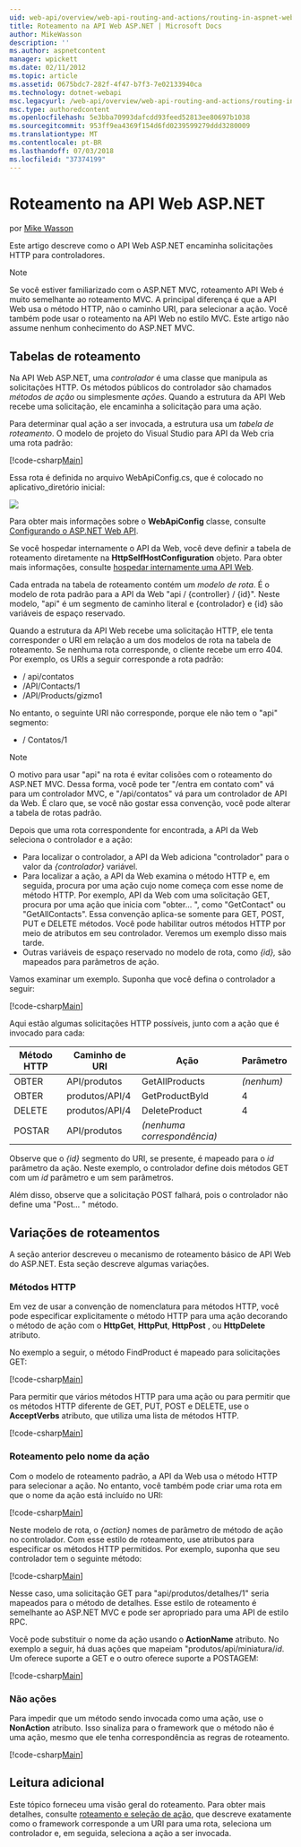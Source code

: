 ```yaml
---
uid: web-api/overview/web-api-routing-and-actions/routing-in-aspnet-web-api
title: Roteamento na API Web ASP.NET | Microsoft Docs
author: MikeWasson
description: ''
ms.author: aspnetcontent
manager: wpickett
ms.date: 02/11/2012
ms.topic: article
ms.assetid: 0675bdc7-282f-4f47-b7f3-7e02133940ca
ms.technology: dotnet-webapi
msc.legacyurl: /web-api/overview/web-api-routing-and-actions/routing-in-aspnet-web-api
msc.type: authoredcontent
ms.openlocfilehash: 5e3bba70993dafcdd93feed52813ee80697b1038
ms.sourcegitcommit: 953ff9ea4369f154d6fd0239599279ddd3280009
ms.translationtype: MT
ms.contentlocale: pt-BR
ms.lasthandoff: 07/03/2018
ms.locfileid: "37374199"
---
```

<a name="routing-in-aspnet-web-api"></a>Roteamento na API Web ASP.NET
====================
por [Mike Wasson](https://github.com/MikeWasson)

Este artigo descreve como o API Web ASP.NET encaminha solicitações HTTP para controladores.

> [!NOTE]
> Se você estiver familiarizado com o ASP.NET MVC, roteamento API Web é muito semelhante ao roteamento MVC. A principal diferença é que a API Web usa o método HTTP, não o caminho URI, para selecionar a ação. Você também pode usar o roteamento na API Web no estilo MVC. Este artigo não assume nenhum conhecimento do ASP.NET MVC.


## <a name="routing-tables"></a>Tabelas de roteamento

Na API Web ASP.NET, uma *controlador* é uma classe que manipula as solicitações HTTP. Os métodos públicos do controlador são chamados *métodos de ação* ou simplesmente *ações*. Quando a estrutura da API Web recebe uma solicitação, ele encaminha a solicitação para uma ação.

Para determinar qual ação a ser invocada, a estrutura usa um *tabela de roteamento*. O modelo de projeto do Visual Studio para API da Web cria uma rota padrão:

[!code-csharp[Main](routing-in-aspnet-web-api/samples/sample1.cs)]

Essa rota é definida no arquivo WebApiConfig.cs, que é colocado no aplicativo\_diretório inicial:

![](routing-in-aspnet-web-api/_static/image1.png)

Para obter mais informações sobre o **WebApiConfig** classe, consulte [Configurando o ASP.NET Web API](../advanced/configuring-aspnet-web-api.md).

Se você hospedar internamente o API da Web, você deve definir a tabela de roteamento diretamente na **HttpSelfHostConfiguration** objeto. Para obter mais informações, consulte [hospedar internamente uma API Web](../older-versions/self-host-a-web-api.md).

Cada entrada na tabela de roteamento contém um *modelo de rota*. É o modelo de rota padrão para a API da Web &quot;api / {controller} / {id}&quot;. Neste modelo, &quot;api&quot; é um segmento de caminho literal e {controlador} e {id} são variáveis de espaço reservado.

Quando a estrutura da API Web recebe uma solicitação HTTP, ele tenta corresponder o URI em relação a um dos modelos de rota na tabela de roteamento. Se nenhuma rota corresponde, o cliente recebe um erro 404. Por exemplo, os URIs a seguir corresponde a rota padrão:

- / api/contatos
- /API/Contacts/1
- /API/Products/gizmo1

No entanto, o seguinte URI não corresponde, porque ele não tem o &quot;api&quot; segmento:

- / Contatos/1

> [!NOTE]
> O motivo para usar "api" na rota é evitar colisões com o roteamento do ASP.NET MVC. Dessa forma, você pode ter &quot;/entra em contato com&quot; vá para um controlador MVC, e &quot;/api/contatos&quot; vá para um controlador de API da Web. É claro que, se você não gostar essa convenção, você pode alterar a tabela de rotas padrão.

Depois que uma rota correspondente for encontrada, a API da Web seleciona o controlador e a ação:

- Para localizar o controlador, a API da Web adiciona &quot;controlador&quot; para o valor da *{controlador}* variável.
- Para localizar a ação, a API da Web examina o método HTTP e, em seguida, procura por uma ação cujo nome começa com esse nome de método HTTP. Por exemplo, API da Web com uma solicitação GET, procura por uma ação que inicia com &quot;obter... &quot;, como &quot;GetContact&quot; ou &quot;GetAllContacts&quot;. Essa convenção aplica-se somente para GET, POST, PUT e DELETE métodos. Você pode habilitar outros métodos HTTP por meio de atributos em seu controlador. Veremos um exemplo disso mais tarde.
- Outras variáveis de espaço reservado no modelo de rota, como *{id},* são mapeados para parâmetros de ação.

Vamos examinar um exemplo. Suponha que você defina o controlador a seguir:

[!code-csharp[Main](routing-in-aspnet-web-api/samples/sample2.cs)]

Aqui estão algumas solicitações HTTP possíveis, junto com a ação que é invocado para cada:

| Método HTTP | Caminho de URI | Ação | Parâmetro |
| --- | --- | --- | --- |
| OBTER | API/produtos | GetAllProducts | *(nenhum)* |
| OBTER | produtos/API/4 | GetProductById | 4 |
| DELETE | produtos/API/4 | DeleteProduct | 4 |
| POSTAR | API/produtos | *(nenhuma correspondência)* |  |

Observe que o *{id}* segmento do URI, se presente, é mapeado para o *id* parâmetro da ação. Neste exemplo, o controlador define dois métodos GET com um *id* parâmetro e um sem parâmetros.

Além disso, observe que a solicitação POST falhará, pois o controlador não define uma &quot;Post... &quot; método.

## <a name="routing-variations"></a>Variações de roteamentos

A seção anterior descreveu o mecanismo de roteamento básico de API Web do ASP.NET. Esta seção descreve algumas variações.

### <a name="http-methods"></a>Métodos HTTP

Em vez de usar a convenção de nomenclatura para métodos HTTP, você pode especificar explicitamente o método HTTP para uma ação decorando o método de ação com o **HttpGet**, **HttpPut**, **HttpPost** , ou **HttpDelete** atributo.

No exemplo a seguir, o método FindProduct é mapeado para solicitações GET:

[!code-csharp[Main](routing-in-aspnet-web-api/samples/sample3.cs)]

Para permitir que vários métodos HTTP para uma ação ou para permitir que os métodos HTTP diferente de GET, PUT, POST e DELETE, use o **AcceptVerbs** atributo, que utiliza uma lista de métodos HTTP.

[!code-csharp[Main](routing-in-aspnet-web-api/samples/sample4.cs)]

<a id="routing_by_action_name"></a>
### <a name="routing-by-action-name"></a>Roteamento pelo nome da ação

Com o modelo de roteamento padrão, a API da Web usa o método HTTP para selecionar a ação. No entanto, você também pode criar uma rota em que o nome da ação está incluído no URI:

[!code-csharp[Main](routing-in-aspnet-web-api/samples/sample5.cs)]

Neste modelo de rota, o *{action}* nomes de parâmetro de método de ação no controlador. Com esse estilo de roteamento, use atributos para especificar os métodos HTTP permitidos. Por exemplo, suponha que seu controlador tem o seguinte método:

[!code-csharp[Main](routing-in-aspnet-web-api/samples/sample6.cs)]

Nesse caso, uma solicitação GET para "api/produtos/detalhes/1" seria mapeados para o método de detalhes. Esse estilo de roteamento é semelhante ao ASP.NET MVC e pode ser apropriado para uma API de estilo RPC.

Você pode substituir o nome da ação usando o **ActionName** atributo. No exemplo a seguir, há duas ações que mapeiam &quot;produtos/api/miniatura/*id*. Um oferece suporte a GET e o outro oferece suporte a POSTAGEM:

[!code-csharp[Main](routing-in-aspnet-web-api/samples/sample7.cs)]

### <a name="non-actions"></a>Não ações

Para impedir que um método sendo invocada como uma ação, use o **NonAction** atributo. Isso sinaliza para o framework que o método não é uma ação, mesmo que ele tenha correspondência as regras de roteamento.

[!code-csharp[Main](routing-in-aspnet-web-api/samples/sample8.cs)]

## <a name="further-reading"></a>Leitura adicional

Este tópico forneceu uma visão geral do roteamento. Para obter mais detalhes, consulte [roteamento e seleção de ação](routing-and-action-selection.md), que descreve exatamente como o framework corresponde a um URI para uma rota, seleciona um controlador e, em seguida, seleciona a ação a ser invocada.
